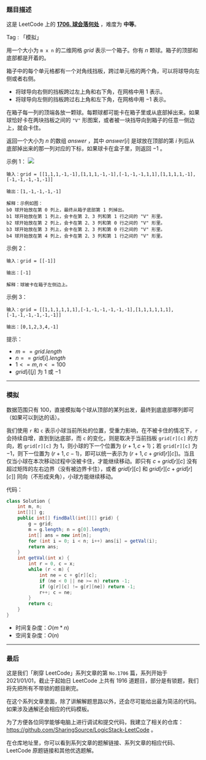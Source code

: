 ### 题目描述

这是 LeetCode 上的 **[1706. 球会落何处](https://leetcode-cn.com/problems/where-will-the-ball-fall/solution/gong-shui-san-xie-jian-dan-mo-ni-ti-by-a-jz6f/)** ，难度为 **中等**。

Tag : 「模拟」



用一个大小为 `m x n` 的二维网格 $grid$ 表示一个箱子。你有 $n$ 颗球。箱子的顶部和底部都是开着的。

箱子中的每个单元格都有一个对角线挡板，跨过单元格的两个角，可以将球导向左侧或者右侧。

* 将球导向右侧的挡板跨过左上角和右下角，在网格中用 $1$ 表示。
* 将球导向左侧的挡板跨过右上角和左下角，在网格中用 $-1$ 表示。

在箱子每一列的顶端各放一颗球。每颗球都可能卡在箱子里或从底部掉出来。如果球恰好卡在两块挡板之间的 `"V"` 形图案，或者被一块挡导向到箱子的任意一侧边上，就会卡住。

返回一个大小为 $n$ 的数组 $answer$ ，其中 $answer[i]$ 是球放在顶部的第 $i$ 列后从底部掉出来的那一列对应的下标，如果球卡在盒子里，则返回 $-1$ 。

示例 1：
![](https://assets.leetcode-cn.com/aliyun-lc-upload/uploads/2020/12/26/ball.jpg)
```
输入：grid = [[1,1,1,-1,-1],[1,1,1,-1,-1],[-1,-1,-1,1,1],[1,1,1,1,-1],[-1,-1,-1,-1,-1]]

输出：[1,-1,-1,-1,-1]

解释：示例如图：
b0 球开始放在第 0 列上，最终从箱子底部第 1 列掉出。
b1 球开始放在第 1 列上，会卡在第 2、3 列和第 1 行之间的 "V" 形里。
b2 球开始放在第 2 列上，会卡在第 2、3 列和第 0 行之间的 "V" 形里。
b3 球开始放在第 3 列上，会卡在第 2、3 列和第 0 行之间的 "V" 形里。
b4 球开始放在第 4 列上，会卡在第 2、3 列和第 1 行之间的 "V" 形里。
```
示例 2：
```
输入：grid = [[-1]]

输出：[-1]

解释：球被卡在箱子左侧边上。
```
示例 3：
```
输入：grid = [[1,1,1,1,1,1],[-1,-1,-1,-1,-1,-1],[1,1,1,1,1,1],[-1,-1,-1,-1,-1,-1]]

输出：[0,1,2,3,4,-1]
```

提示：
* $m == grid.length$
* $n == grid[i].length$
* $1 <= m, n <= 100$
* $grid[i][j]$ 为 $1$ 或 $-1$

---

### 模拟

数据范围只有 $100$，直接模拟每个球从顶部的某列出发，最终到底底部哪列即可（如果可以到达的话）。

我们使用 `r` 和 `c` 表示小球当前所处的位置，受重力影响，在不被卡住的情况下，`r` 会持续自增，直到到达底部，而 `c` 的变化，则是取决于当前挡板 `grid[r][c]` 的方向，若 `grid[r][c]` 为 $1$，则小球的下一个位置为 $(r + 1, c + 1)$；若 `grid[r][c]` 为 $-1$，则下一位置为 $(r + 1, c - 1)$，即可以统一表示为 $(r + 1, c + grid[r][c])$。当且仅当小球在本次移动过程中没被卡住，才能继续移动。即只有 $c + grid[r][c]$ 没有超过矩阵的左右边界（没有被边界卡住），或者 $grid[r][c]$ 和 $grid[r][c + grid[r][c]]$ 同向（不形成夹角），小球方能继续移动。

代码：
```Java
class Solution {
    int m, n;
    int[][] g;
    public int[] findBall(int[][] grid) {
        g = grid;
        m = g.length; n = g[0].length;
        int[] ans = new int[n];
        for (int i = 0; i < n; i++) ans[i] = getVal(i);
        return ans;
    }
    int getVal(int x) {
        int r = 0, c = x;
        while (r < m) {
            int ne = c + g[r][c];
            if (ne < 0 || ne >= n) return -1;
            if (g[r][c] != g[r][ne]) return -1;
            r++; c = ne;
        }
        return c;
    }
}
```
* 时间复杂度：$O(m * n)$
* 空间复杂度：$O(n)$

---

### 最后

这是我们「刷穿 LeetCode」系列文章的第 `No.1706` 篇，系列开始于 2021/01/01，截止于起始日 LeetCode 上共有 1916 道题目，部分是有锁题，我们将先把所有不带锁的题目刷完。

在这个系列文章里面，除了讲解解题思路以外，还会尽可能给出最为简洁的代码。如果涉及通解还会相应的代码模板。

为了方便各位同学能够电脑上进行调试和提交代码，我建立了相关的仓库：https://github.com/SharingSource/LogicStack-LeetCode 。

在仓库地址里，你可以看到系列文章的题解链接、系列文章的相应代码、LeetCode 原题链接和其他优选题解。

